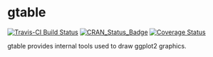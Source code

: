 # gtable

[![Travis-CI Build Status](https://travis-ci.org/hadley/gtable.svg?branch=master)](https://travis-ci.org/hadley/gtable)
[![CRAN_Status_Badge](http://www.r-pkg.org/badges/version/gtable)](http://cran.r-project.org/package=gtable)
[![Coverage Status](https://img.shields.io/codecov/c/github/hadley/gtable/master.svg)](https://codecov.io/github/hadley/gtable?branch=master)

gtable provides internal tools used to draw ggplot2 graphics.
